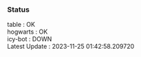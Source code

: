 ### Status


table : OK  
hogwarts : OK  
icy-bot : DOWN  
Latest Update : 2023-11-25 01:42:58.209720

